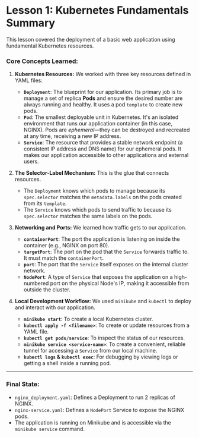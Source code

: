 # Lesson 1: Kubernetes Fundamentals Summary

This lesson covered the deployment of a basic web application using fundamental Kubernetes resources.

### Core Concepts Learned:

1.  **Kubernetes Resources:** We worked with three key resources defined in YAML files:

    - **`Deployment`**: The blueprint for our application. Its primary job is to manage a set of replica **Pods** and ensure the desired number are always running and healthy. It uses a pod `template` to create new pods.
    - **`Pod`**: The smallest deployable unit in Kubernetes. It's an isolated environment that runs our application container (in this case, NGINX). Pods are _ephemeral_—they can be destroyed and recreated at any time, receiving a new IP address.
    - **`Service`**: The resource that provides a stable network endpoint (a consistent IP address and DNS name) for our ephemeral pods. It makes our application accessible to other applications and external users.

2.  **The Selector-Label Mechanism:** This is the glue that connects resources.

    - The `Deployment` knows which pods to manage because its `spec.selector` matches the `metadata.labels` on the pods created from its `template`.
    - The `Service` knows which pods to send traffic to because its `spec.selector` matches the same labels on the pods.

3.  **Networking and Ports:** We learned how traffic gets to our application.

    - **`containerPort`**: The port the application is listening on inside the container (e.g., NGINX on port 80).
    - **`targetPort`**: The port on the pod that the `Service` forwards traffic to. It must match the `containerPort`.
    - **`port`**: The port that the `Service` itself exposes on the internal cluster network.
    - **`NodePort`**: A type of `Service` that exposes the application on a high-numbered port on the physical Node's IP, making it accessible from outside the cluster.

4.  **Local Development Workflow:** We used `minikube` and `kubectl` to deploy and interact with our application.
    - **`minikube start`**: To create a local Kubernetes cluster.
    - **`kubectl apply -f <filename>`**: To create or update resources from a YAML file.
    - **`kubectl get pods/service`**: To inspect the status of our resources.
    - **`minikube service <service-name>`**: To create a convenient, reliable tunnel for accessing a `Service` from our local machine.
    - **`kubectl logs` & `kubectl exec`**: For debugging by viewing logs or getting a shell inside a running pod.

---

### Final State:

- `nginx_deployment.yaml`: Defines a Deployment to run 2 replicas of NGINX.
- `nginx-service.yaml`: Defines a `NodePort` Service to expose the NGINX pods.
- The application is running on Minikube and is accessible via the `minikube service` command.
